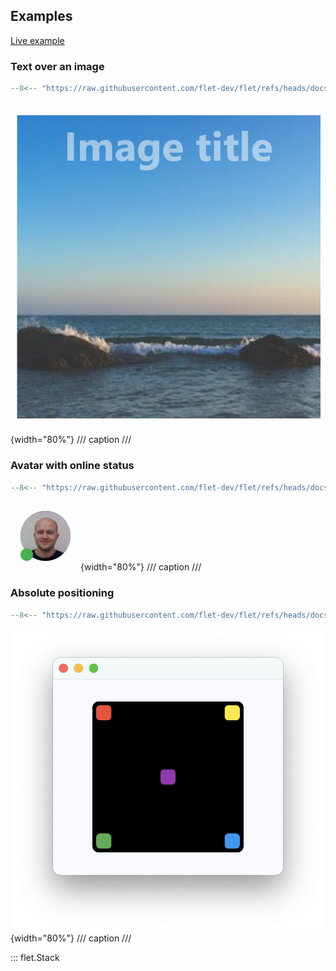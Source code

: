 ## Examples

[Live example](https://flet-controls-gallery.fly.dev/layout/stack)

### Text over an image

```python
--8<-- "https://raw.githubusercontent.com/flet-dev/flet/refs/heads/docs/sdk/python/examples/python/controls/stack/text-on-image"
```

![text-on-image](https://raw.githubusercontent.com/flet-dev/flet/docs/sdk/python/examples/python/controls/stack/media/text-on-image.png){width="80%"}
/// caption
///

### Avatar with online status

```python
--8<-- "https://raw.githubusercontent.com/flet-dev/flet/refs/heads/docs/sdk/python/examples/python/controls/stack/online-avatar"
```

![online-avatar](https://raw.githubusercontent.com/flet-dev/flet/docs/sdk/python/examples/python/controls/stack/media/online-avatar.png){width="80%"}
/// caption
///

### Absolute positioning

```python
--8<-- "https://raw.githubusercontent.com/flet-dev/flet/refs/heads/docs/sdk/python/examples/python/controls/stack/absolute-positioning"
```

![absolute-positioning](https://raw.githubusercontent.com/flet-dev/flet/docs/sdk/python/examples/python/controls/stack/media/absolute-positioning.png){width="80%"}
/// caption
///


::: flet.Stack
